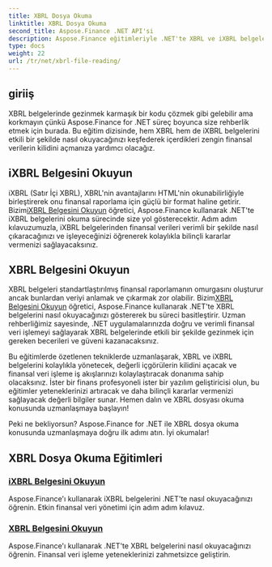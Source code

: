 ```yaml
---
title: XBRL Dosya Okuma
linktitle: XBRL Dosya Okuma
second_title: Aspose.Finance .NET API'si
description: Aspose.Finance eğitimleriyle .NET'te XBRL ve iXBRL belgelerini okuma sanatında ustalaşın. Finansal veri işleme yeteneklerinizi zahmetsizce geliştirin.
type: docs
weight: 22
url: /tr/net/xbrl-file-reading/
---
```

## giriiş

XBRL belgelerinde gezinmek karmaşık bir kodu çözmek gibi gelebilir ama korkmayın çünkü Aspose.Finance for .NET süreç boyunca size rehberlik etmek için burada. Bu eğitim dizisinde, hem XBRL hem de iXBRL belgelerini etkili bir şekilde nasıl okuyacağınızı keşfederek içerdikleri zengin finansal verilerin kilidini açmanıza yardımcı olacağız.

## iXBRL Belgesini Okuyun

iXBRL (Satır İçi XBRL), XBRL'nin avantajlarını HTML'nin okunabilirliğiyle birleştirerek onu finansal raporlama için güçlü bir format haline getirir. Bizim[iXBRL Belgesini Okuyun](./read-ixbrl-document/) öğretici, Aspose.Finance kullanarak .NET'te iXBRL belgelerini okuma sürecinde size yol gösterecektir. Adım adım kılavuzumuzla, iXBRL belgelerinden finansal verileri verimli bir şekilde nasıl çıkaracağınızı ve işleyeceğinizi öğrenerek kolaylıkla bilinçli kararlar vermenizi sağlayacaksınız.

## XBRL Belgesini Okuyun

 XBRL belgeleri standartlaştırılmış finansal raporlamanın omurgasını oluşturur ancak bunlardan veriyi anlamak ve çıkarmak zor olabilir. Bizim[XBRL Belgesini Okuyun](./read-xbrl-document/) öğretici, Aspose.Finance kullanarak .NET'te XBRL belgelerini nasıl okuyacağınızı göstererek bu süreci basitleştirir. Uzman rehberliğimiz sayesinde, .NET uygulamalarınızda doğru ve verimli finansal veri işlemeyi sağlayarak XBRL belgelerinde etkili bir şekilde gezinmek için gereken becerileri ve güveni kazanacaksınız.

Bu eğitimlerde özetlenen tekniklerde uzmanlaşarak, XBRL ve iXBRL belgelerini kolaylıkla yönetecek, değerli içgörülerin kilidini açacak ve finansal veri işleme iş akışlarınızı kolaylaştıracak donanıma sahip olacaksınız. İster bir finans profesyoneli ister bir yazılım geliştiricisi olun, bu eğitimler yeteneklerinizi artıracak ve daha bilinçli kararlar vermenizi sağlayacak değerli bilgiler sunar. Hemen dalın ve XBRL dosyası okuma konusunda uzmanlaşmaya başlayın!

Peki ne bekliyorsun? Aspose.Finance for .NET ile XBRL dosya okuma konusunda uzmanlaşmaya doğru ilk adımı atın. İyi okumalar!
## XBRL Dosya Okuma Eğitimleri
### [iXBRL Belgesini Okuyun](./read-ixbrl-document/)
Aspose.Finance'ı kullanarak iXBRL belgelerini .NET'te nasıl okuyacağınızı öğrenin. Etkin finansal veri yönetimi için adım adım kılavuz.
### [XBRL Belgesini Okuyun](./read-xbrl-document/)
Aspose.Finance'ı kullanarak .NET'te XBRL belgelerini nasıl okuyacağınızı öğrenin. Finansal veri işleme yeteneklerinizi zahmetsizce geliştirin.